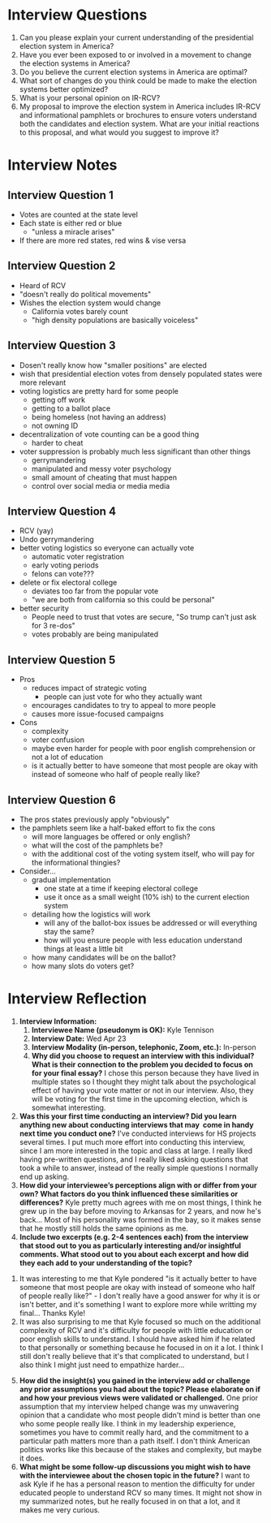 # Interview Questions
1. Can you please explain your current understanding of the presidential election system in America?
2. Have you ever been exposed to or involved in a movement to change the election systems in America?
3. Do you believe the current election systems in America are optimal?
4. What sort of changes do you think could be made to make the election systems better optimized?
5. What is your personal opinion on IR-RCV?
6. My proposal to improve the election system in America includes IR-RCV and informational pamphlets or brochures to ensure voters understand both the candidates and election system. What are your initial reactions to this proposal, and what would you suggest to improve it?

# Interview Notes
## Interview Question 1
- Votes are counted at the state level
- Each state is either red or blue
	- "unless a miracle arises"
- If there are more red states, red wins & vise versa

## Interview Question 2
- Heard of RCV
- "doesn't really do political movements"
- Wishes the election system would change
	- California votes barely count
	- "high density populations are basically voiceless"

## Interview Question 3
- Dosen't really know how "smaller positions" are elected
- wish that presidential election votes from densely populated states were more relevant
- voting logistics are pretty hard for some people
	- getting off work
	- getting to a ballot place
	- being homeless (not having an address)
	- not owning ID
- decentralization of vote counting can be a good thing
	- harder to cheat
- voter suppression is probably much less significant than other things
	- gerrymandering
	- manipulated and messy voter psychology
	- small amount of cheating that must happen
	- control over social media or media media

## Interview Question 4
- RCV (yay)
- Undo gerrymandering
- better voting logistics so everyone can actually vote
	- automatic voter registration
	- early voting periods
	- felons can vote???
- delete or fix electoral college
	- deviates too far from the popular vote
	- "we are both from california so this could be personal"
- better security
	- People need to trust that votes are secure, "So trump can't just ask for 3 re-dos"
	- votes probably are being manipulated

## Interview Question 5
- Pros
	- reduces impact of strategic voting
		- people can just vote for who they actually want
	- encourages candidates to try to appeal to more people
	- causes more issue-focused campaigns
- Cons
	- complexity
	- voter confusion
	- maybe even harder for people with poor english comprehension or not a lot of education
	- is it actually better to have someone that most people are okay with instead of someone who half of people really like?

## Interview Question 6
- The pros states previously apply "obviously"
- the pamphlets seem like a half-baked effort to fix the cons
	- will more languages be offered or only english?
	- what will the cost of the pamphlets be?
	- with the additional cost of the voting system itself, who will pay for the informational thingies?
- Consider...
	- gradual implementation
		- one state at a time if keeping electoral college
		- use it once as a small weight (10% ish) to the current election system
	- detailing how the logistics will work
		- will any of the ballot-box issues be addressed or will everything stay the same?
		- how will you ensure people with less education understand things at least a little bit
	- how many candidates will be on the ballot?
	- how many slots do voters get?

# Interview Reflection
1. **Interview Information:** 
    1. **Interviewee Name (pseudonym is OK):**  Kyle Tennison
    2. **Interview Date:** Wed Apr 23
    3. **Interview Modality (in-person, telephonic, Zoom, etc.):** In-person
    4. **Why did you choose to request an interview with this individual? What is their connection to the problem you decided to focus on for your final essay?**
    I chose this person because they have lived in multiple states so I thought they might talk about the psychological effect of having your vote matter or not in our interview. Also, they will be voting for the first time in the upcoming election, which is somewhat interesting.
2. **Was this your first time conducting an interview? Did you learn anything new about conducting interviews that may  come in handy next time you conduct one?**
I've conducted interviews for HS projects several times. I put much more effort into conducting this interview, since I am more interested in the topic and class at large. I really liked having pre-written questions, and I really liked asking questions that took a while to answer, instead of the really simple questions I normally end up asking.
3. **How did your interviewee’s perceptions align with or differ from your own? What factors do you think influenced these similarities or differences?**
Kyle pretty much agrees with me on most things, I think he grew up in the bay before moving to Arkansas for 2 years, and now he's back... Most of his personality was formed in the bay, so it makes sense that he mostly still holds the same opinions as me.
4. **Include two excerpts (e.g. 2-4 sentences each) from the interview that stood out to you as particularly interesting and/or insightful comments. What stood out to you about each excerpt and how did they each add to your understanding of the topic?**
1) It was interesting to me that Kyle pondered "is it actually better to have someone that most people are okay with instead of someone who half of people really like?" - I don't really have  a good answer for why it is or isn't better, and it's something I want to explore more while writting my final... Thanks Kyle!
2) It was also surprising to me that Kyle focused so much on the additional complexity of RCV and it's difficulty for people with little education or poor english skills to understand. I should have asked him if he related to that personally or something because he focused in on it a lot. I think I still don't really believe that it's that complicated to understand, but I also think I might just need to empathize harder...
5. **How did the insight(s) you gained in the interview add or challenge any prior assumptions you had about the topic? Please elaborate on if and how your previous views were validated or challenged.**
One prior assumption that my interview helped change was my unwavering opinion that a candidate who most people didn't mind is better than one who some people really like. I think in my leadership experience, sometimes you have to commit really hard, and the commitment to a particular path matters more than a path itself. I don't think American politics works like this because of the stakes and complexity, but maybe it does.
6. **What might be some follow-up discussions you might wish to have with the interviewee about the chosen topic in the future?**
I want to ask Kyle if he has a personal reason to mention the difficulty for under educated people to understand RCV so many times. It might not show in my summarized notes, but he really focused in on that a lot, and it makes me very curious.